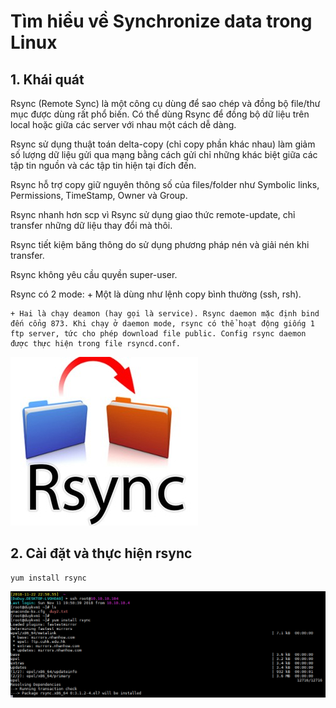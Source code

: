# Tìm hiểu về Synchronize data trong Linux

## 1. Khái quát

Rsync (Remote Sync) là một công cụ dùng để sao chép và đồng bộ file/thư mục được dùng rất phổ biến. Có thể dùng Rsync để đồng bộ dữ liệu trên local hoặc giữa các server với nhau một cách dễ dàng.

Rsync sử dụng thuật toán delta-copy (chỉ copy phần khác nhau) làm giảm số lượng dữ liệu gửi qua mạng bằng cách gửi chỉ những khác biệt giữa các tập tin nguồn và các tập tin hiện tại đích đến.

Rsync hỗ trợ copy giữ nguyên thông số của files/folder như Symbolic links, Permissions, TimeStamp, Owner và Group.

Rsync nhanh hơn scp vì Rsync sử dụng giao thức remote-update, chỉ transfer những dữ liệu thay đổi mà thôi.

Rsync tiết kiệm băng thông do sử dụng phương pháp nén và giải nén khi transfer.

Rsync không yêu cầu quyền super-user.

Rsync có 2 mode:
	+ Một là dùng như lệnh copy bình thường (ssh, rsh). 
	
	+ Hai là chạy deamon (hay gọi là service). Rsync daemon mặc định bind đến cổng 873. Khi chạy ở daemon mode, rsync có thể hoạt động giống 1 ftp server, tức cho phép download file public. Config rsync daemon được thực hiện trong file rsyncd.conf.
	
![](../images/Synchronize-data/rsync.jpg)

## 2. Cài đặt và thực hiện rsync

```
yum install rsync
```

![](../images/Synchronize-data/Screenshot_261.png)




